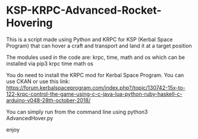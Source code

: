 # KSP-KRPC-Advanced-Rocket-Hovering
This is a script made using Python and KRPC for KSP (Kerbal Space Program) that can hover a craft and transport and land it at a target position

The modules used in the code are: krpc, time, math and os
which can be installed via pip3 krpc time math os

You do need to install the KRPC mod for Kerbal Space Program. You can use CKAN or use this link: https://forum.kerbalspaceprogram.com/index.php?/topic/130742-15x-to-122-krpc-control-the-game-using-c-c-java-lua-python-ruby-haskell-c-arduino-v048-28th-october-2018/

You can simply run from the command line using python3 AdvancedHover.py

enjoy
